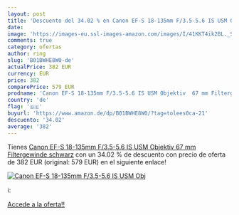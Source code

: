 ```yaml
---
layout: post
title: 'Descuento del 34.02 % en Canon EF-S 18-135mm F/3.5-5.6 IS USM Obj'
date: 
image: 'https://images-eu.ssl-images-amazon.com/images/I/41KKT4ik2BL._SL200_.jpg'
comments: true
category: ofertas
author: ring
slug: 'B01BWHE8W0-de'
actualPrice: 382 EUR
currency: EUR
price: 382
comparePrice: 579 EUR
prodname: 'Canon EF-S 18-135mm F/3.5-5.6 IS USM Objektiv  67 mm Filtergewinde  schwarz'
country: 'de'
flag: '🇩🇪'
buyurl: 'https://www.amazon.de/dp/B01BWHE8W0/?tag=tolees0ca-21'
descuento: '34.02'
average: '382'
---
```


Tienes [Canon EF-S 18-135mm F/3.5-5.6 IS USM Objektiv  67 mm Filtergewinde  schwarz](https://www.amazon.de/dp/B01BWHE8W0/?tag=tolees0ca-21) con un 34.02 % de descuento con precio de oferta de 382 EUR (original: 579 EUR) en el siguiente enlace!

[![Canon EF-S 18-135mm F/3.5-5.6 IS USM Obj](https://images-eu.ssl-images-amazon.com/images/I/41KKT4ik2BL._SL200_.jpg)](https://www.amazon.de/dp/B01BWHE8W0/?tag=tolees0ca-21)

ℹ️:


[Accede a la oferta!!](https://www.amazon.de/dp/B01BWHE8W0/?tag=tolees0ca-21)
